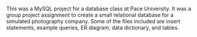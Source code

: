 This was a MySQL project for a database class at Pace University. It was a group project assignment to create a small relational database for a simulated photography company. Some of the files included are insert statements, example queries, ER diagram, data dictionary, and tables. 
